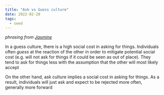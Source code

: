 ```yaml
---
title: "Ask vs Guess culture"
date: 2022-02-20
tags:
  - seed
---
```


_phrasing from [Jasmine](https://jasminew.me/)_

In a guess culture, there is a high social cost in asking for things. Individuals often _guess_ at the reaction of the other in order to mitigate potential social cost (e.g. will not ask for things if it could be seen as out of place). They tend to ask for things less with the assumption that the other will most likely accept

On the other hand, ask culture implies a social cost in asking for things. As a result, individuals will just ask and expect to be rejected more often, generally more forward
